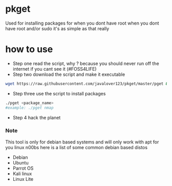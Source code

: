 # pkget

Used for installing packages for when you dont have root when you dont have root and/or sudo it's as simple as that really 

# how to use
- Step one read the script, why ? because you should never run off the internet if you cant see it (#FOSS4LIFE)
- Step two download the script and make it executable
```bash 
wget https://raw.githubusercontent.com/javalover123/pkget/master/pget && chmod +x pget
```
- Step three use the script to install packages
```bash 
./pget <package_name>
#example: ./pget nmap
```
- Step 4 hack the planet 

<h3>Note</h3>
This tool is only for debian based systems and will only work with apt 
for you linux n00bs here is a list of some common debian based distos 

- Debian 
- Ubuntu 
- Parrot OS 
- Kali linux 
- Linux Lite 
